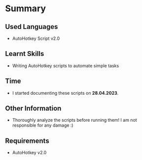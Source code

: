 # Summary


## Used Languages
- AutoHotkey Script v2.0


## Learnt Skills
- Writing AutoHotkey scripts to automate simple tasks


## Time
- I started documenting these scripts on **28.04.2023**.


## Other Information
- Thoroughly analyze the scripts before running them! I am not responsible for any damage :)


## Requirements
- AutoHotkey v2.0
